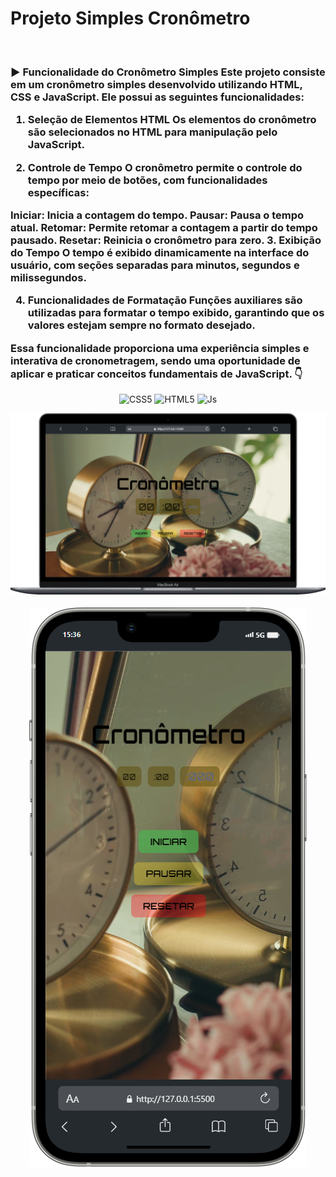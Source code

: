 # Projeto Simples Cronômetro
<br>

<h3>
   ▶️ Funcionalidade do Cronômetro Simples
Este projeto consiste em um cronômetro simples desenvolvido utilizando HTML, CSS e JavaScript. Ele possui as seguintes funcionalidades:

1. Seleção de Elementos HTML
Os elementos do cronômetro são selecionados no HTML para manipulação pelo JavaScript.

2. Controle de Tempo
O cronômetro permite o controle do tempo por meio de botões, com funcionalidades específicas:

Iniciar: Inicia a contagem do tempo.
Pausar: Pausa o tempo atual.
Retomar: Permite retomar a contagem a partir do tempo pausado.
Resetar: Reinicia o cronômetro para zero.
3. Exibição do Tempo
O tempo é exibido dinamicamente na interface do usuário, com seções separadas para minutos, segundos e milissegundos.

4. Funcionalidades de Formatação
Funções auxiliares são utilizadas para formatar o tempo exibido, garantindo que os valores estejam sempre no formato desejado.

Essa funcionalidade proporciona uma experiência simples e interativa de cronometragem, sendo uma oportunidade de aplicar e praticar conceitos fundamentais de JavaScript. 👇
                                     
</h3>

<p align="center">
  <img alt="CSS5" height="30" width="40" src="https://img.shields.io/badge/CSS3-1572B6?style=for-the-badge&logo=css3&logoColor=white">
  <img alt="HTML5" height="30" width="40" src="https://img.shields.io/badge/HTML5-E34F26?style=for-the-badge&logo=html5&logoColor=white">
  <img alt="Js" height="30" width="40" src="https://img.shields.io/badge/JavaScript-F7DF1E?style=for-the-badge&logo=javascript&logoColor=black">
</p>

<p align="center">
  <img src="https://github.com/Andradepadilhadev/PROJETO-CRON-METRO/blob/main/css/img/macboock.png?raw=true">
  <br>
  <br>
  <img src="https://github.com/Andradepadilhadev/PROJETO-CRON-METRO/blob/main/css/img/celular.png?raw=true">
</p>
